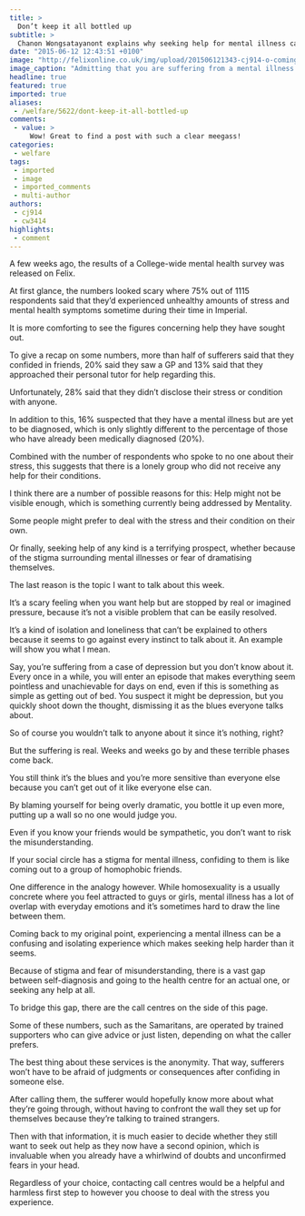 ```yaml
---
title: >
  Don’t keep it all bottled up
subtitle: >
  Chanon Wongsatayanont explains why seeking help for mental illness can be tough
date: "2015-06-12 12:43:51 +0100"
image: "http://felixonline.co.uk/img/upload/201506121343-cj914-o-coming-out-of-the-closet-facebook.jpg"
image_caption: "Admitting that you are suffering from a mental illness can be just as nerve-wracking as admitting you’re gay."
headline: true
featured: true
imported: true
aliases:
 - /welfare/5622/dont-keep-it-all-bottled-up
comments:
 - value: >
     Wow! Great to find a post with such a clear meegass!
categories:
 - welfare
tags:
 - imported
 - image
 - imported_comments
 - multi-author
authors:
 - cj914
 - cw3414
highlights:
 - comment
---
```


A few weeks ago, the results of a College-wide mental health survey was released on Felix.

At first glance, the numbers looked scary where 75% out of 1115 respondents said that they’d experienced unhealthy amounts of stress and mental health symptoms sometime during their time in Imperial.

It is more comforting to see the figures concerning help they have sought out.

To give a recap on some numbers, more than half of sufferers said that they confided in friends, 20% said they saw a GP and 13% said that they approached their personal tutor for help regarding this.

Unfortunately, 28% said that they didn’t disclose their stress or condition with anyone.

In addition to this, 16% suspected that they have a mental illness but are yet to be diagnosed, which is only slightly different to the percentage of those who have already been medically diagnosed (20%).

Combined with the number of respondents who spoke to no one about their stress, this suggests that there is a lonely group who did not receive any help for their conditions.

I think there are a number of possible reasons for this: Help might not be visible enough, which is something currently being addressed by Mentality.

Some people might prefer to deal with the stress and their condition on their own.

Or finally, seeking help of any kind is a terrifying prospect, whether because of the stigma surrounding mental illnesses or fear of dramatising themselves.

The last reason is the topic I want to talk about this week.

It’s a scary feeling when you want help but are stopped by real or imagined pressure, because it’s not a visible problem that can be easily resolved.

It’s a kind of isolation and loneliness that can’t be explained to others because it seems to go against every instinct to talk about it. An example will show you what I mean.

Say, you’re suffering from a case of depression but you don’t know about it. Every once in a while, you will enter an episode that makes everything seem pointless and unachievable for days on end, even if this is something as simple as getting out of bed. You suspect it might be depression, but you quickly shoot down the thought, dismissing it as the blues everyone talks about.

So of course you wouldn’t talk to anyone about it since it’s nothing, right?

But the suffering is real. Weeks and weeks go by and these terrible phases come back.

You still think it’s the blues and you’re more sensitive than everyone else because you can’t get out of it like everyone else can.

By blaming yourself for being overly dramatic, you bottle it up even more, putting up a wall so no one would judge you.

Even if you know your friends would be sympathetic, you don’t want to risk the misunderstanding.

If your social circle has a stigma for mental illness, confiding to them is like coming out to a group of homophobic friends.

One difference in the analogy however. While homosexuality is a usually concrete where you feel attracted to guys or girls, mental illness has a lot of overlap with everyday emotions and it’s sometimes hard to draw the line between them.

Coming back to my original point, experiencing a mental illness can be a confusing and isolating experience which makes seeking help harder than it seems.

Because of stigma and fear of misunderstanding, there is a vast gap between self-diagnosis and going to the health centre for an actual one, or seeking any help at all.

To bridge this gap, there are the call centres on the side of this page.

Some of these numbers, such as the Samaritans, are operated by trained supporters who can give advice or just listen, depending on what the caller prefers.

The best thing about these services is the anonymity. That way, sufferers won’t have to be afraid of judgments or consequences after confiding in someone else.

After calling them, the sufferer would hopefully know more about what they’re going through, without having to confront the wall they set up for themselves because they’re talking to trained strangers.

Then with that information, it is much easier to decide whether they still want to seek out help as they now have a second opinion, which is invaluable when you already have a whirlwind of doubts and unconfirmed fears in your head.

Regardless of your choice, contacting call centres would be a helpful and harmless first step to however you choose to deal with the stress you experience.
